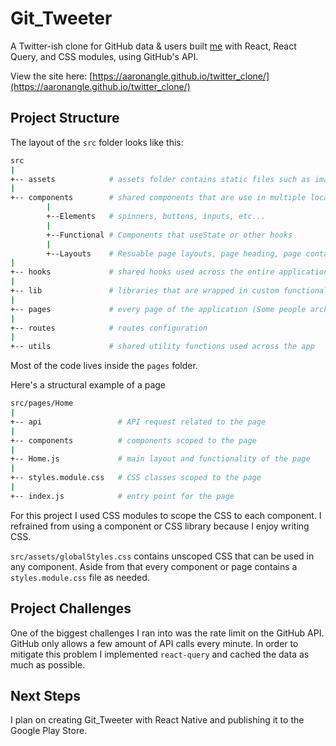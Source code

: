 # Git_Tweeter

A Twitter-ish clone for GitHub data &amp; users built [me](https://aaronangle.github.io/Portfolio/) with React, React Query, and CSS modules, using GitHub's API.

View the site here: [https://aaronangle.github.io/twitter_clone/](https://aaronangle.github.io/twitter_clone/)

## Project Structure

The layout of the `src` folder looks like this:

```sh
src
|
+-- assets            # assets folder contains static files such as images and global CSS stylesheet.
|
+-- components        # shared components that are use in multiple locations across the application
        |
        +--Elements   # spinners, buttons, inputs, etc...
        |
        +--Functional # Components that useState or other hooks
        |
        +--Layouts    # Resuable page layouts, page heading, page containers, etc...
|
+-- hooks             # shared hooks used across the entire application
|
+-- lib               # libraries that are wrapped in custom functionality and exported
|
+-- pages             # every page of the application (Some people architect React apps by features instead of pages. For this project I thought pages made more sense to go with)
|
+-- routes            # routes configuration
|
+-- utils             # shared utility functions used across the app
```

Most of the code lives inside the `pages` folder.

Here's a structural example of a page

```sh
src/pages/Home
|
+-- api                 # API request related to the page
|
+-- components          # components scoped to the page
|
+-- Home.js             # main layout and functionality of the page
|
+-- styles.module.css   # CSS classes scoped to the page
|
+-- index.js            # entry point for the page
```

For this project I used CSS modules to scope the CSS to each component. I refrained from using a component or CSS library because I enjoy writing CSS.

`src/assets/globalStyles.css` contains unscoped CSS that can be used in any component. Aside from that every component or page contains a `styles.module.css` file as needed.

## Project Challenges

One of the biggest challenges I ran into was the rate limit on the GitHub API. GitHub only allows a few amount of API calls every minute. In order to mitigate this problem I implemented `react-query` and cached the data as much as possible.

## Next Steps

I plan on creating Git_Tweeter with React Native and publishing it to the Google Play Store.

